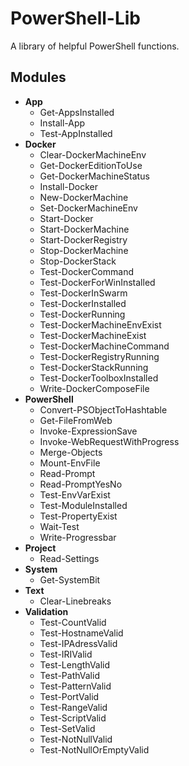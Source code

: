 # PowerShell-Lib
A library of helpful PowerShell functions.

## Modules
- **App**
  - Get-AppsInstalled
  - Install-App
  - Test-AppInstalled
- **Docker**
  - Clear-DockerMachineEnv
  - Get-DockerEditionToUse
  - Get-DockerMachineStatus
  - Install-Docker
  - New-DockerMachine
  - Set-DockerMachineEnv
  - Start-Docker
  - Start-DockerMachine
  - Start-DockerRegistry
  - Stop-DockerMachine
  - Stop-DockerStack
  - Test-DockerCommand
  - Test-DockerForWinInstalled
  - Test-DockerInSwarm
  - Test-DockerInstalled
  - Test-DockerRunning
  - Test-DockerMachineEnvExist
  - Test-DockerMachineExist
  - Test-DockerMachineCommand
  - Test-DockerRegistryRunning
  - Test-DockerStackRunning
  - Test-DockerToolboxInstalled
  - Write-DockerComposeFile
- **PowerShell**
  - Convert-PSObjectToHashtable
  - Get-FileFromWeb
  - Invoke-ExpressionSave
  - Invoke-WebRequestWithProgress
  - Merge-Objects
  - Mount-EnvFile
  - Read-Prompt
  - Read-PromptYesNo
  - Test-EnvVarExist
  - Test-ModuleInstalled
  - Test-PropertyExist
  - Wait-Test
  - Write-Progressbar
- **Project**
  - Read-Settings
- **System**
  - Get-SystemBit
- **Text**
  - Clear-Linebreaks
- **Validation**
  - Test-CountValid
  - Test-HostnameValid
  - Test-IPAdressValid
  - Test-IRIValid
  - Test-LengthValid
  - Test-PathValid
  - Test-PatternValid
  - Test-PortValid
  - Test-RangeValid
  - Test-ScriptValid
  - Test-SetValid
  - Test-NotNullValid
  - Test-NotNullOrEmptyValid

